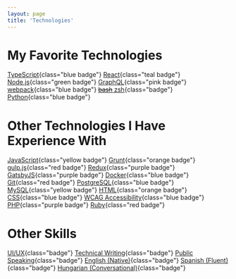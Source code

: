 ```yaml
---
layout: page
title: 'Technologies'
---
```


# My Favorite Technologies

[TypeScript](https://www.typescriptlang.org/){class="blue badge"}
[React](https://reactjs.org/){class="teal badge"}
[Node.js](https://nodejs.org/){class="green badge"}
[GraphQL](https://graphql.org/){class="pink badge"}
[webpack](https://webpack.js.org/){class="blue badge"}
[~~bash~~ zsh](https://ohmyz.sh/){class="badge"}
[Python](https://www.python.org/){class="blue badge"}

# Other Technologies I Have Experience With

[JavaScript](https://developer.mozilla.org/en-US/docs/Web/JavaScript){class="yellow badge"}
[Grunt](https://gruntjs.com/){class="orange badge"}
[gulp.js](https://gulpjs.com/){class="red badge"}
[Redux](https://redux.js.org/){class="purple badge"}
[GatsbyJS](https://www.gatsbyjs.org/){class="purple badge"}
[Docker](https://www.docker.com/){class="blue badge"}
[Git](https://git-scm.com/){class="red badge"}
[PostgreSQL](https://www.postgresql.org/){class="blue badge"}
[MySQL](https://www.mysql.com/){class="yellow badge"}
[HTML](https://html.spec.whatwg.org/){class="orange badge"}
[CSS](https://www.w3.org/Style/CSS/Overview.en.html){class="blue badge"}
[WCAG Accessibility](https://www.w3.org/WAI/standards-guidelines/wcag/){class="blue badge"}
[PHP](https://www.php.net/){class="purple badge"}
[Ruby](https://www.ruby-lang.org/){class="red badge"}

# Other Skills

[UI/UX](){class="badge"}
[Technical Writing](){class="badge"}
[Public Speaking](){class="badge"}
[English (Native)](){class="badge"}
[Spanish (Fluent)](){class="badge"}
[Hungarian (Conversational)](){class="badge"}
